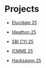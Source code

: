 # Projects

- [Elucidate 25]()
  
- [Ideathon 25]()
  
- [SBI CYI 25]()
  
- [ICMME 25]()
  
- [Hacksagon 25]()
